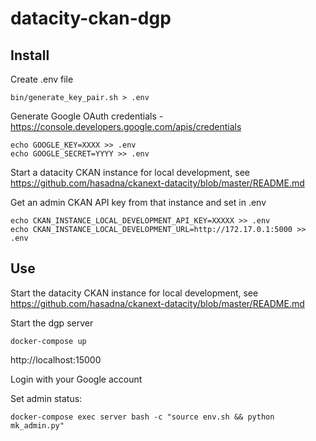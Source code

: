 # datacity-ckan-dgp

## Install

Create .env file

```
bin/generate_key_pair.sh > .env
```

Generate Google OAuth credentials - https://console.developers.google.com/apis/credentials

```
echo GOOGLE_KEY=XXXX >> .env
echo GOOGLE_SECRET=YYYY >> .env
```

Start a datacity CKAN instance for local development, see https://github.com/hasadna/ckanext-datacity/blob/master/README.md

Get an admin CKAN API key from that instance and set in .env

```
echo CKAN_INSTANCE_LOCAL_DEVELOPMENT_API_KEY=XXXXX >> .env
echo CKAN_INSTANCE_LOCAL_DEVELOPMENT_URL=http://172.17.0.1:5000 >> .env
```

## Use

Start the datacity CKAN instance for local development, see https://github.com/hasadna/ckanext-datacity/blob/master/README.md

Start the dgp server

```
docker-compose up
```

http://localhost:15000

Login with your Google account

Set admin status:

```
docker-compose exec server bash -c "source env.sh && python mk_admin.py"
```
